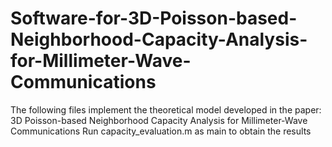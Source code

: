# Software-for-3D-Poisson-based-Neighborhood-Capacity-Analysis-for-Millimeter-Wave-Communications
The following files implement the theoretical model developed in the paper: 3D Poisson-based Neighborhood Capacity Analysis for Millimeter-Wave Communications
Run capacity_evaluation.m as main to obtain the results
